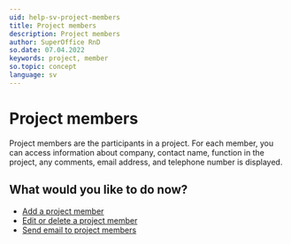 ```yaml
---
uid: help-sv-project-members
title: Project members
description: Project members
author: SuperOffice RnD
so.date: 07.04.2022
keywords: project, member
so.topic: concept
language: sv
---
```


# Project members

Project members are the participants in a project. For each member, you can access information about company, contact name, function in the project, any comments, email address, and telephone number is displayed.

## What would you like to do now?

* [Add a project member][1]
* [Edit or delete a project member][3]
* [Send email to project members][4]

<!-- Referenced links -->
[1]: add.md
[3]: edit.md
[4]: send-email-to.md

<!-- Referenced images -->

